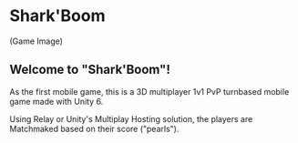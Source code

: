 Shark'Boom
==================

(Game Image)

## Welcome to "Shark'Boom"!

As the first mobile game, this is a 3D multiplayer 1v1 PvP turnbased mobile game made with Unity 6.

Using Relay or Unity's Multiplay Hosting solution, the players are Matchmaked based on their score ("pearls").
